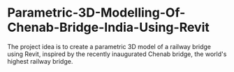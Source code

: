 # Parametric-3D-Modelling-Of-Chenab-Bridge-India-Using-Revit
The project idea is to create a parametric 3D model of a railway bridge using Revit, inspired by the recently inaugurated Chenab bridge, the world's highest railway bridge.
